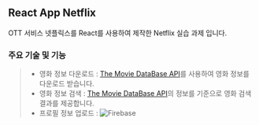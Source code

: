 ## React App Netflix
OTT 서비스 넷플릭스를 React를 사용하여 제작한 Netflix 실습 과제 입니다.

### 주요 기술 및 기능
> + 영화 정보 다운로드 : [The Movie DataBase API](https://developer.themoviedb.org/reference/intro/getting-started)를 사용하여 영화 정보를 다운로드 받습니다.
> + 영화 정보 검색 : [The Movie DataBase API](https://developer.themoviedb.org/reference/intro/getting-started)의 정보를 기준으로 영화 검색 결과를 제공합니다.
> + 프로필 정보 업로드 : ![Firebase](https://img.shields.io/badge/firebase-a08021?style=for-the-badge&logo=firebase&logoColor=ffcd34)

